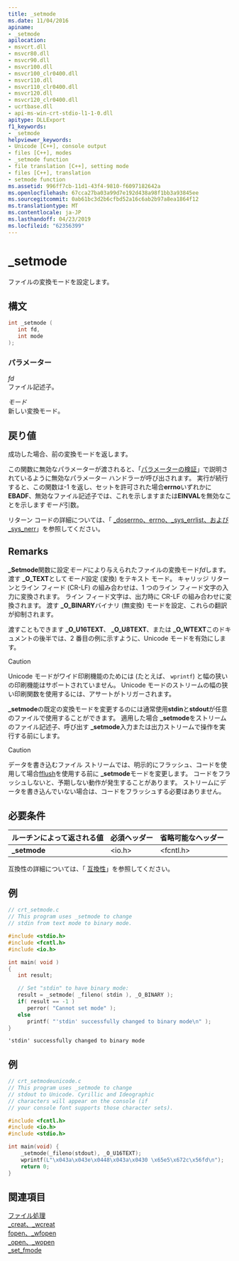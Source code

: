 ```yaml
---
title: _setmode
ms.date: 11/04/2016
apiname:
- _setmode
apilocation:
- msvcrt.dll
- msvcr80.dll
- msvcr90.dll
- msvcr100.dll
- msvcr100_clr0400.dll
- msvcr110.dll
- msvcr110_clr0400.dll
- msvcr120.dll
- msvcr120_clr0400.dll
- ucrtbase.dll
- api-ms-win-crt-stdio-l1-1-0.dll
apitype: DLLExport
f1_keywords:
- _setmode
helpviewer_keywords:
- Unicode [C++], console output
- files [C++], modes
- _setmode function
- file translation [C++], setting mode
- files [C++], translation
- setmode function
ms.assetid: 996ff7cb-11d1-43f4-9810-f6097182642a
ms.openlocfilehash: 67cca27ba03a99d7e192d438a98f1bb3a93845ee
ms.sourcegitcommit: 0ab61bc3d2b6cfbd52a16c6ab2b97a8ea1864f12
ms.translationtype: MT
ms.contentlocale: ja-JP
ms.lasthandoff: 04/23/2019
ms.locfileid: "62356399"
---
```

# <a name="setmode"></a>_setmode

ファイルの変換モードを設定します。

## <a name="syntax"></a>構文

```C
int _setmode (
   int fd,
   int mode
);
```

### <a name="parameters"></a>パラメーター

*fd*<br/>
ファイル記述子。

*モード*<br/>
新しい変換モード。

## <a name="return-value"></a>戻り値

成功した場合、前の変換モードを返します。

この関数に無効なパラメーターが渡されると、「[パラメーターの検証](../../c-runtime-library/parameter-validation.md)」で説明されているように無効なパラメーター ハンドラーが呼び出されます。 実行が続行すると、この関数は-1 を返し、セットを許可された場合**errno**いずれかに**EBADF**、無効なファイル記述子では、これを示しますまたは**EINVAL**を無効なことを示します*モード*引数。

リターン コードの詳細については、「 [_doserrno、errno、_sys_errlist、および _sys_nerr](../../c-runtime-library/errno-doserrno-sys-errlist-and-sys-nerr.md)」を参照してください。

## <a name="remarks"></a>Remarks

**_Setmode**関数に設定*モード*により与えられたファイルの変換モード*fd*します。 渡す **_O_TEXT**として*モード*設定 (変換) をテキスト モード。 キャリッジ リターンとライン フィード (CR-LF) の組み合わせは、1 つのライン フィード文字の入力に変換されます。 ライン フィード文字は、出力時に CR-LF の組み合わせに変換されます。 渡す **_O_BINARY**バイナリ (無変換) モードを設定、これらの翻訳が抑制されます。

渡すこともできます **_O_U16TEXT**、 **_O_U8TEXT**、または **_O_WTEXT**このドキュメントの後半では、2 番目の例に示すように、Unicode モードを有効にします。

> [!CAUTION]
> Unicode モードがワイド印刷機能のためには (たとえば、 `wprintf`) と幅の狭いの印刷機能はサポートされていません。 Unicode モードのストリームの幅の狭い印刷関数を使用するには、アサートがトリガーされます。

**_setmode**の既定の変換モードを変更するのには通常使用**stdin**と**stdout**が任意のファイルで使用することができます。 適用した場合 **_setmode**をストリームのファイル記述子、呼び出す **_setmode**入力または出力ストリームで操作を実行する前にします。

> [!CAUTION]
> データを書き込むファイル ストリームでは、明示的にフラッシュ、コードを使用して場合[fflush](fflush.md)を使用する前に **_setmode**モードを変更します。 コードをフラッシュしないと、予期しない動作が発生することがあります。 ストリームにデータを書き込んでいない場合は、コードをフラッシュする必要はありません。

## <a name="requirements"></a>必要条件

|ルーチンによって返される値|必須ヘッダー|省略可能なヘッダー|
|-------------|---------------------|----------------------|
|**_setmode**|\<io.h>|\<fcntl.h>|

互換性の詳細については、「 [互換性](../../c-runtime-library/compatibility.md)」を参照してください。

## <a name="example"></a>例

```C
// crt_setmode.c
// This program uses _setmode to change
// stdin from text mode to binary mode.

#include <stdio.h>
#include <fcntl.h>
#include <io.h>

int main( void )
{
   int result;

   // Set "stdin" to have binary mode:
   result = _setmode( _fileno( stdin ), _O_BINARY );
   if( result == -1 )
      perror( "Cannot set mode" );
   else
      printf( "'stdin' successfully changed to binary mode\n" );
}
```

```Output
'stdin' successfully changed to binary mode
```

## <a name="example"></a>例

```C
// crt_setmodeunicode.c
// This program uses _setmode to change
// stdout to Unicode. Cyrillic and Ideographic
// characters will appear on the console (if
// your console font supports those character sets).

#include <fcntl.h>
#include <io.h>
#include <stdio.h>

int main(void) {
    _setmode(_fileno(stdout), _O_U16TEXT);
    wprintf(L"\x043a\x043e\x0448\x043a\x0430 \x65e5\x672c\x56fd\n");
    return 0;
}
```

## <a name="see-also"></a>関連項目

[ファイル処理](../../c-runtime-library/file-handling.md)<br/>
[_creat、_wcreat](creat-wcreat.md)<br/>
[fopen、_wfopen](fopen-wfopen.md)<br/>
[_open、_wopen](open-wopen.md)<br/>
[_set_fmode](set-fmode.md)<br/>
